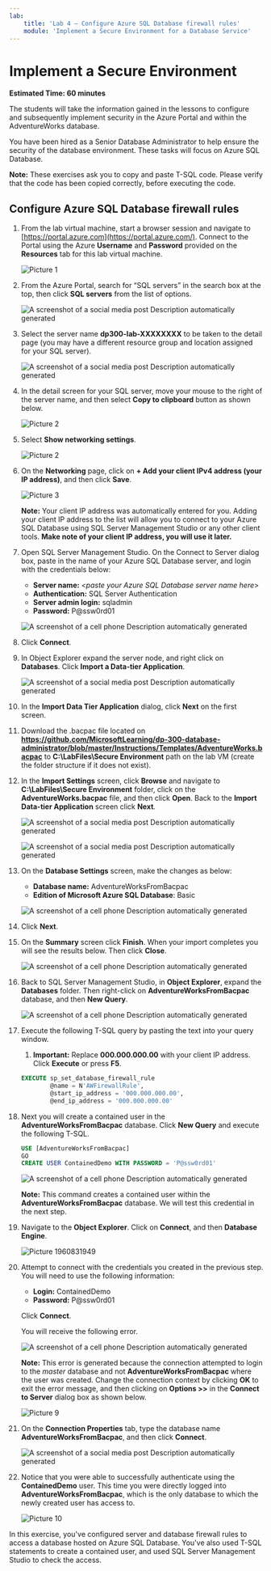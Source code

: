 ```yaml
---
lab:
    title: 'Lab 4 – Configure Azure SQL Database firewall rules'
    module: 'Implement a Secure Environment for a Database Service'
---
```


# Implement a Secure Environment

**Estimated Time: 60 minutes**

The students will take the information gained in the lessons to configure and subsequently implement security in the Azure Portal and within the AdventureWorks database.

You have been hired as a Senior Database Administrator to help ensure the security of the database environment. These tasks will focus on Azure SQL Database.

**Note:** These exercises ask you to copy and paste T-SQL code. Please verify that the code has been copied correctly, before executing the code.

## Configure Azure SQL Database firewall rules

1. From the lab virtual machine, start a browser session and navigate to [https://portal.azure.com](https://portal.azure.com/). Connect to the Portal using the Azure **Username** and **Password** provided on the **Resources** tab for this lab virtual machine.

    ![Picture 1](../images/dp-300-module-01-lab-01.png)

1. From the Azure Portal, search for “SQL servers” in the search box at the top, then click **SQL servers** from the list of options.

    ![A screenshot of a social media post Description automatically generated](../images/dp-300-module-04-lab-1.png)

1. Select the server name **dp300-lab-XXXXXXXX** to be taken to the detail page (you may have a different resource group and location assigned for your SQL server).

    ![A screenshot of a social media post Description automatically generated](../images/dp-300-module-04-lab-2.png)

1. In the detail screen for your SQL server, move your mouse to the right of the server name, and then select **Copy to clipboard** button as shown below.

    ![Picture 2](../images/dp-300-module-04-lab-3.png)

1. Select **Show networking settings**.

    ![Picture 2](../images/dp-300-module-04-lab-4.png)

1. On the **Networking** page, click on **+ Add your client IPv4 address (your IP address)**, and then click **Save**.

    ![Picture 3](../images/dp-300-module-04-lab-5.png)

    **Note:** Your client IP address was automatically entered for you. Adding your client IP address to the list will allow you to connect to your Azure SQL Database using SQL Server Management Studio or any other client tools. **Make note of your client IP address, you will use it later.**

1. Open SQL Server Management Studio. On the Connect to Server dialog box, paste in the name of your Azure SQL Database server, and login with the credentials below:

    - **Server name:** &lt;_paste your Azure SQL Database server name here_&gt;
    - **Authentication:** SQL Server Authentication
    - **Server admin login:** sqladmin
    - **Password:** P@ssw0rd01

    ![A screenshot of a cell phone Description automatically generated](../images/dp-300-module-04-lab-6.png)

1. Click **Connect**.

1. In Object Explorer expand the server node, and right click on **Databases**. Click **Import a Data-tier Application**.

    ![A screenshot of a social media post Description automatically generated](../images/dp-300-module-04-lab-7.png)

1. In the **Import Data Tier Application** dialog, click **Next** on the first screen.

1. Download the .bacpac file located on **https://github.com/MicrosoftLearning/dp-300-database-administrator/blob/master/Instructions/Templates/AdventureWorks.bacpac** to **C:\LabFiles\Secure Environment**  path on the lab VM (create the folder structure if it does not exist).

1. In the **Import Settings** screen, click **Browse** and navigate to **C:\LabFiles\Secure Environment** folder, click on the **AdventureWorks.bacpac** file, and then click **Open**. Back to the **Import Data-tier Application** screen click **Next**.

    ![A screenshot of a social media post Description automatically generated](../images/dp-300-module-04-lab-8.png)

    ![A screenshot of a social media post Description automatically generated](../images/dp-300-module-04-lab-9.png)

1. On the **Database Settings** screen, make the changes as below:

    - **Database name:** AdventureWorksFromBacpac
    - **Edition of Microsoft Azure SQL Database**: Basic

    ![A screenshot of a cell phone Description automatically generated](../images/dp-300-module-04-lab-10.png)

1. Click **Next**.

1. On the **Summary** screen click **Finish**. When your import completes you will see the results below. Then click **Close**.

    ![A screenshot of a cell phone Description automatically generated](../images/dp-300-module-04-lab-11.png)

1. Back to SQL Server Management Studio, in **Object Explorer**, expand the **Databases** folder. Then right-click on **AdventureWorksFromBacpac** database, and then **New Query**.

    ![A screenshot of a cell phone Description automatically generated](../images/dp-300-module-04-lab-12.png)

1. Execute the following T-SQL query by pasting the text into your query window.
    1. **Important:** Replace **000.000.000.00** with your client IP address. Click **Execute** or press **F5**.

    ```sql
    EXECUTE sp_set_database_firewall_rule 
            @name = N'AWFirewallRule',
            @start_ip_address = '000.000.000.00', 
            @end_ip_address = '000.000.000.00'
    ```

1. Next you will create a contained user in the **AdventureWorksFromBacpac** database. Click **New Query** and execute the following T-SQL.

    ```sql
    USE [AdventureWorksFromBacpac]
    GO
    CREATE USER ContainedDemo WITH PASSWORD = 'P@ssw0rd01'
    ```

    ![A screenshot of a cell phone Description automatically generated](../images/dp-300-module-04-lab-13.png)

    **Note:** This command creates a contained user within the **AdventureWorksFromBacpac** database. We will test this credential in the next step.

1. Navigate to the **Object Explorer**. Click on **Connect**, and then **Database Engine**.

    ![Picture 1960831949](../images/dp-300-module-04-lab-14.png)

1. Attempt to connect with the credentials you created in the previous step. You will need to use the following information:

    - **Login:** ContainedDemo
    - **Password:** P@ssw0rd01

     Click **Connect**.

     You will receive the following error.

    ![A screenshot of a cell phone Description automatically generated](../images/dp-300-module-04-lab-15.png)

    **Note:** This error is generated because the connection attempted to login to the *master* database and not **AdventureWorksFromBacpac** where the user was created. Change the connection context by clicking **OK** to exit the error message, and then clicking on **Options >>** in the **Connect to Server** dialog box as shown below.

    ![Picture 9](../images/dp-300-module-04-lab-16.png)

1. On the **Connection Properties** tab, type the database name **AdventureWorksFromBacpac**, and then click **Connect**.

    ![A screenshot of a social media post Description automatically generated](../images/dp-300-module-04-lab-17.png)

1. Notice that you were able to successfully authenticate using the **ContainedDemo** user. This time you were directly logged into **AdventureWorksFromBacpac**, which is the only database to which the newly created user has access to.

    ![Picture 10](../images/dp-300-module-04-lab-18.png)

In this exercise, you've configured server and database firewall rules to access a database hosted on Azure SQL Database. You've also used T-SQL statements to create a contained user, and used SQL Server Management Studio to check the access.
